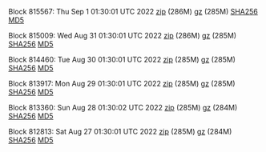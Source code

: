 Block 815567: Thu Sep  1 01:30:01 UTC 2022 [zip](https://files.01coin.io/mainnet/2022-09-01/bootstrap.dat.zip) (286M) [gz](https://files.01coin.io/mainnet/2022-09-01/bootstrap.dat.tar.gz) (285M) [SHA256](https://files.01coin.io/mainnet/2022-09-01/sha256.txt) [MD5](https://files.01coin.io/mainnet/2022-09-01/md5.txt)

Block 815009: Wed Aug 31 01:30:01 UTC 2022 [zip](https://files.01coin.io/mainnet/2022-08-31/bootstrap.dat.zip) (286M) [gz](https://files.01coin.io/mainnet/2022-08-31/bootstrap.dat.tar.gz) (285M) [SHA256](https://files.01coin.io/mainnet/2022-08-31/sha256.txt) [MD5](https://files.01coin.io/mainnet/2022-08-31/md5.txt)

Block 814460: Tue Aug 30 01:30:01 UTC 2022 [zip](https://files.01coin.io/mainnet/2022-08-30/bootstrap.dat.zip) (285M) [gz](https://files.01coin.io/mainnet/2022-08-30/bootstrap.dat.tar.gz) (285M) [SHA256](https://files.01coin.io/mainnet/2022-08-30/sha256.txt) [MD5](https://files.01coin.io/mainnet/2022-08-30/md5.txt)

Block 813917: Mon Aug 29 01:30:01 UTC 2022 [zip](https://files.01coin.io/mainnet/2022-08-29/bootstrap.dat.zip) (285M) [gz](https://files.01coin.io/mainnet/2022-08-29/bootstrap.dat.tar.gz) (285M) [SHA256](https://files.01coin.io/mainnet/2022-08-29/sha256.txt) [MD5](https://files.01coin.io/mainnet/2022-08-29/md5.txt)

Block 813360: Sun Aug 28 01:30:02 UTC 2022 [zip](https://files.01coin.io/mainnet/2022-08-28/bootstrap.dat.zip) (285M) [gz](https://files.01coin.io/mainnet/2022-08-28/bootstrap.dat.tar.gz) (284M) [SHA256](https://files.01coin.io/mainnet/2022-08-28/sha256.txt) [MD5](https://files.01coin.io/mainnet/2022-08-28/md5.txt)

Block 812813: Sat Aug 27 01:30:01 UTC 2022 [zip](https://files.01coin.io/mainnet/2022-08-27/bootstrap.dat.zip) (285M) [gz](https://files.01coin.io/mainnet/2022-08-27/bootstrap.dat.tar.gz) (284M) [SHA256](https://files.01coin.io/mainnet/2022-08-27/sha256.txt) [MD5](https://files.01coin.io/mainnet/2022-08-27/md5.txt)
